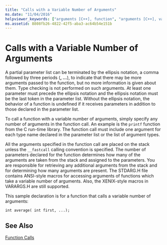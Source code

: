 ```yaml
---
title: "Calls with a Variable Number of Arguments"
ms.date: "11/04/2016"
helpviewer_keywords: ["arguments [C++], function", "arguments [C++], variable number of", "VARARGS.H", "ellipses (...), variable number of arguments", "STDARGS.H", "function calls, arguments", "... ellipsis", "function calls, variable number of arguments"]
ms.assetid: 8808fb26-4822-42f5-aba3-ac64b54e151b
---
```

# Calls with a Variable Number of Arguments

A partial parameter list can be terminated by the ellipsis notation, a comma followed by three periods (**, ...**), to indicate that there may be more arguments passed to the function, but no more information is given about them. Type checking is not performed on such arguments. At least one parameter must precede the ellipsis notation and the ellipsis notation must be the last token in the parameter list. Without the ellipsis notation, the behavior of a function is undefined if it receives parameters in addition to those declared in the parameter list.

To call a function with a variable number of arguments, simply specify any number of arguments in the function call. An example is the `printf` function from the C run-time library. The function call must include one argument for each type name declared in the parameter list or the list of argument types.

All the arguments specified in the function call are placed on the stack unless the `__fastcall` calling convention is specified. The number of parameters declared for the function determines how many of the arguments are taken from the stack and assigned to the parameters. You are responsible for retrieving any additional arguments from the stack and for determining how many arguments are present. The STDARG.H file contains ANSI-style macros for accessing arguments of functions which take a variable number of arguments. Also, the XENIX-style macros in VARARGS.H are still supported.

This sample declaration is for a function that calls a variable number of arguments:

```
int average( int first, ...);
```

## See Also

[Function Calls](../c-language/function-calls.md)